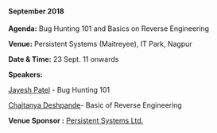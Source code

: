 <div id="mw-content-text" lang="en" dir="ltr" class="mw-content-ltr"><h4><span class="mw-headline" id="OWASP_Nagpur_Meet_.232_Sept_23_2018">September 2018</span></h4>
<p><b>Agenda:</b>  Bug Hunting 101 and Basics on Reverse Engineering
</p><p><b>Venue:</b> Persistent Systems (Maitreyee), IT Park, Nagpur
</p><p><b>Date &amp; Time:</b> 23 Sept. 11 onwards
</p><p><b>Speakers:</b>
</p><p><a rel="nofollow" class="external text" href="http://www.deeplearningtechnology.in/">Jayesh Patel</a>    - Bug Hunting 101
</p><p><a rel="nofollow" class="external text" href="mailto:chaitanya@ctzlab.com">Chaitanya Deshpande</a>- Basic of Reverse Engineering
</p>
<b>Venue Sponsor&nbsp;:</b> <a rel="nofollow" class="external text" href="https://www.persistent.com/">Persistent Systems Ltd.</a></div></div></div>
